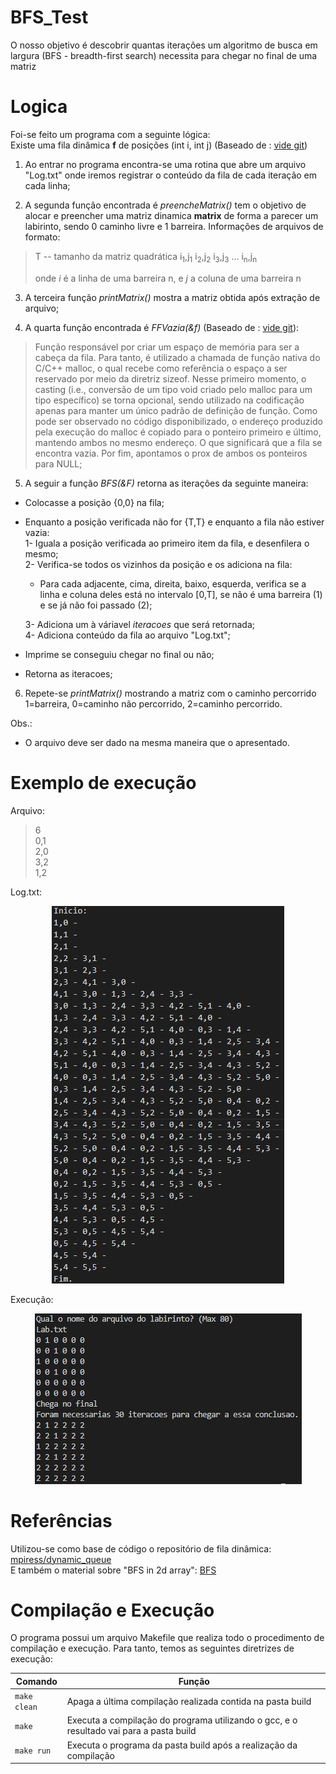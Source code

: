 # BFS_Test
O nosso objetivo é descobrir quantas iterações um algoritmo de busca em largura (BFS - breadth-first search) necessita para chegar no final de uma matriz
# Logica
Foi-se feito um programa com a seguinte lógica:    
Existe uma fila dinâmica **f** de posições (int i, int j) (Baseado de : [vide git](https://github.com/mpiress/dynamic_queue))

1) Ao entrar no programa encontra-se uma rotina que abre um arquivo "Log.txt" onde iremos registrar o conteúdo da fila de cada iteração em cada linha;      

2) A segunda função encontrada é *preencheMatrix()* tem o objetivo de alocar e preencher uma matriz dinamica **matrix** de forma a parecer um labirinto, sendo 0 caminho livre e 1 barreira. Informações de arquivos de formato:
>T -- tamanho da matriz quadrática
>i<sub>1</sub>,j<sub>1</sub>
>i<sub>2</sub>,j<sub>2</sub>
>i<sub>3</sub>,j<sub>3</sub>
>...
>i<sub>n</sub>,j<sub>n</sub>
>
>onde *i* é a linha de uma barreira n, e *j* a coluna de uma barreira n

3) A terceira função *printMatrix()* mostra a matriz obtida após extração de arquivo;  

4) A quarta função encontrada é *FFVazia(&f)* (Baseado de : [vide git](https://github.com/mpiress/dynamic_queue)):
>Função responsável por criar um espaço de memória para ser a cabeça da fila. Para tanto, é utilizado a chamada de função nativa do C/C++ malloc, o qual recebe como referência o espaço a ser reservado por meio da diretriz sizeof. Nesse primeiro momento, o casting (i.e., conversão de um tipo void criado pelo malloc para um tipo específico) se torna opcional, sendo utilizado na codificação apenas para manter um único padrão de definição de função. Como pode ser observado no código disponibilizado, o endereço produzido pela execução do malloc é copiado para o ponteiro primeiro e último, mantendo ambos no mesmo endereço. O que significará que a fila se encontra vazia. Por fim, apontamos o prox de ambos os ponteiros para NULL;    

5) A seguir a função *BFS(&F)* retorna as iterações da seguinte maneira:   
- Colocasse a posição {0,0} na fila;      
- Enquanto a posição verificada não for {T,T} e enquanto a fila não estiver vazia:       
  1- Iguala a posição verificada ao primeiro item da fila, e desenfilera o mesmo;        
  2- Verifica-se todos os vizinhos da posição e os adiciona na fila:       
    - Para cada adjacente, cima, direita, baixo, esquerda, verifica se a linha e coluna deles está no intervalo [0,T], se não é uma barreira (1) e se já não foi passado (2);    

  3- Adiciona um à váriavel *iteracoes* que será retornada;   
  4- Adiciona conteúdo da fila ao arquivo "Log.txt";
  
- Imprime se conseguiu chegar no final ou não;     
- Retorna as iteracoes;

6) Repete-se *printMatrix()* mostrando a matriz com o caminho percorrido 1=barreira, 0=caminho não percorrido, 2=caminho percorrido.

Obs.:    
- O arquivo deve ser dado na mesma maneira que o apresentado.
# Exemplo de execução
Arquivo:
>6      
>0,1       
>2,0      
>3,2        
>1,2     

Log.txt:
</p>
<p align="center">
	<img src="imgs/logtxt.jpg"/> 
</p> 

Execução:
</p>
<p align="center">
	<img src="imgs/exec.jpg"/> 
</p> 

# Referências

Utilizou-se como base de código o repositório de fila dinâmica: [mpiress/dynamic_queue](https://github.com/mpiress/dynamic_queue)       
E também o material sobre "BFS in 2d array": [BFS](https://www.geeksforgeeks.org/breadth-first-traversal-bfs-on-a-2d-array/)   

# Compilação e Execução

O programa possui um arquivo Makefile que realiza todo o procedimento de compilação e execução. Para tanto, temos as seguintes diretrizes de execução:


| Comando                |  Função                                                                                           |                     
| -----------------------| ------------------------------------------------------------------------------------------------- |
|  `make clean`          | Apaga a última compilação realizada contida na pasta build                                        |
|  `make`                | Executa a compilação do programa utilizando o gcc, e o resultado vai para a pasta build           |
|  `make run`            | Executa o programa da pasta build após a realização da compilação                                 |
